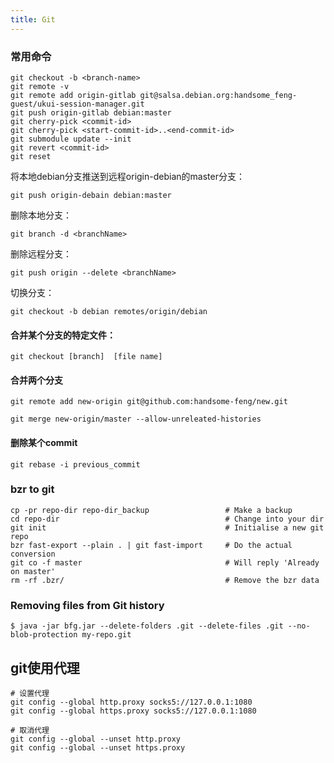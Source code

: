 ```yaml
---
title: Git
---
```


### 常用命令

```shell
git checkout -b <branch-name>
git remote -v
git remote add origin-gitlab git@salsa.debian.org:handsome_feng-guest/ukui-session-manager.git
git push origin-gitlab debian:master
git cherry-pick <commit-id>
git cherry-pick <start-commit-id>..<end-commit-id>
git submodule update --init
git revert <commit-id>
git reset
```



将本地debian分支推送到远程origin-debian的master分支：

`git push origin-debain debian:master`



删除本地分支：

`git branch -d <branchName>`

删除远程分支：

`git push origin --delete <branchName>`

切换分支：

`git checkout -b debian remotes/origin/debian`

#### 合并某个分支的特定文件：

`git checkout [branch]  [file name]`

#### 合并两个分支

`git remote add new-origin git@github.com:handsome-feng/new.git`

`git merge new-origin/master --allow-unreleated-histories`

#### 删除某个commit

`git rebase -i previous_commit`

### bzr to git

```
cp -pr repo-dir repo-dir_backup                 # Make a backup
cd repo-dir                                     # Change into your dir
git init                                        # Initialise a new git repo
bzr fast-export --plain . | git fast-import     # Do the actual conversion
git co -f master                                # Will reply 'Already on master'
rm -rf .bzr/                                    # Remove the bzr data
```



### Removing files from Git history

`$ java -jar bfg.jar --delete-folders .git --delete-files .git --no-blob-protection my-repo.git`

## git使用代理

```shell
# 设置代理
git config --global http.proxy socks5://127.0.0.1:1080
git config --global https.proxy socks5://127.0.0.1:1080

# 取消代理
git config --global --unset http.proxy
git config --global --unset https.proxy
```

